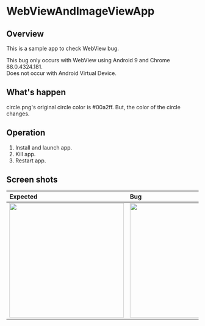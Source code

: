 # WebViewAndImageViewApp

## Overview

This is a sample app to check WebView bug.

This bug only occurs with WebView using Android 9 and Chrome 88.0.4324.181.  
Does not occur with Android Virtual Device.

## What's happen

circle.png's original circle color is #00a2ff.
But, the color of the circle changes.

## Operation

1. Install and launch app.
2. Kill app.
3. Restart app.

## Screen shots

|Expected|Bug|
|:---|:---|
|<img width=300 src="https://user-images.githubusercontent.com/11660859/110329070-7d74ff00-805f-11eb-9de5-47b17d4f9752.png"/>|<img width=300 src="https://user-images.githubusercontent.com/11660859/110467586-8b3b8a80-811a-11eb-9982-8528fc7c6231.png"/>|
